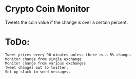 # Crypto Coin Monitor

Tweets the coin value if the change is over a certain percent.

# ToDo:
	Tweet prices every 90 minutes unless there is a 5% change.
	Monitor change from single exchange
	Monitor change from various exchanges
	Tweet changes out to twitter.
	Set-up slack to send messages.
